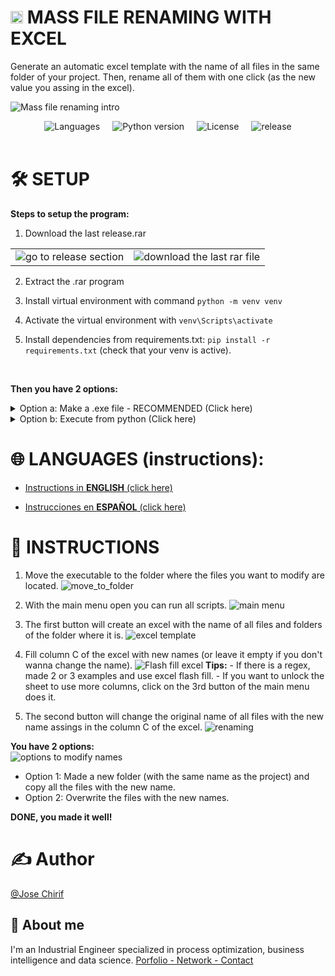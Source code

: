 <h1> <img src="https://raw.githubusercontent.com/JoseChirif/Mass-file-renaming-with-excel/refs/heads/main/assets/icon.png" width="20" height="20" />  MASS FILE RENAMING WITH EXCEL </h1>


Generate an automatic excel template with the name of all files in the same folder of your project. Then, rename all of them with one click (as the new value you assing in the excel).

![Mass file renaming intro](https://github.com/user-attachments/assets/a83851ec-b4ee-43c1-a433-60317cde5f2f)

  <!--- Badges /> --->
<div style="display: flex; justify-content: center; gap: 20px; align-items: center;">
  <img src="https://img.shields.io/github/languages/top/JOSECHIRIF/Mass-file-renaming" alt="Languages" />
  <img src="https://img.shields.io/badge/python-3.11.5-blue" alt="Python version" />
  <img src="https://img.shields.io/github/license/JoseChirif/Mass-file-renaming-with-excel" alt="License" />
  <img src="https://img.shields.io/github/release/JoseChirif/Mass-file-renaming-with-excel" alt="release" />
</div>

<br>


# 🛠️ SETUP
**Steps to setup the program:**

1. Download the last release.rar

<table>
  <tr>
  <td><img src="https://github.com/user-attachments/assets/b34da49e-b074-4c95-a122-f77645adba06" alt="go to release section" /></td>
  <td><img src="https://github.com/user-attachments/assets/6f47e0fd-77bd-46be-b62e-c9e666084d09" alt="download the last rar file" /></td>
  </tr>
</table>

2. Extract the .rar program

3. Install virtual environment with command `python -m venv venv`

4. Activate the virtual environment with `venv\Scripts\activate`

5. Install dependencies from requirements.txt: `pip install -r requirements.txt` (check that your venv is active).

<br>

**Then you have 2 options:**
  
<!-- Option a: Make a .exe file - RECOMMENDED (Click here):START -->
<details>
  <summary>
    Option a: Make a .exe file - RECOMMENDED (Click here)
  </summary>

  <ol start="6">
    <li>Run: <code>pyinstaller --onefile --windowed --clean --noupx --add-data "assets/*;assets" --add-data "config/*;config" --add-data "functions/*;functions" --add-data "locales/*;locales" --add-data "src/*;src" --add-data "LICENSE.txt;." --add-data "README.md;." --icon "assets/icon.ico" --name "0 rename.exe" run.py</code></li><br>
    <li>Then the folder dist will be created in the project's folder. Inside is the exe file.
  </ol>

  <img src="https://github.com/user-attachments/assets/d6bbdbcc-7d98-4fc1-a4cc-5d4c4fff7511" alt="dist folder">

</details>
<!-- Option a: Make a .exe file - RECOMMENDED (Click here):END -->




<!-- Option b: Execute from python (Click here):START -->
<details>
  <summary>Option b: Execute from python (Click here)</summary>

  <ol start="6">
    <li>Execute run.py to enter the main menu: <code>python run.py</code></li><br>
  </ol>
  
  <img src="https://github.com/user-attachments/assets/5550e35f-2d79-4afd-bb6a-b61d27045e82" alt="father's directory">

  <!---
  <img src="https://github.com/user-attachments/assets/efa73448-b450-4e51-a26c-c2f8ebb882a7" alt="father's directory">
  --->

  <p><strong>Scripts will modify the name of files in project's parent directory instead of where the executable is.</strong></p>

</details>
<!-- Option b: Execute from python (Click here):END -->    


# 🌐 LANGUAGES (instructions):
- [Instructions in **ENGLISH** (click here)](#-instructions)

- [Instrucciones en **ESPAÑOL** (click here)](https://github.com/JoseChirif/Mass-file-renaming/blob/main/instructions/Instructions%20-%20es.md)


# 📑 INSTRUCTIONS
  1. Move the executable to the folder where the files you want to modify are located.
    ![move_to_folder](https://github.com/user-attachments/assets/a186ba66-b2f7-452f-8797-4f054907d76f)

  2. With the main menu open you can run all scripts.
    ![main menu](https://github.com/user-attachments/assets/9e9d432d-d3e2-4f8a-a4c4-dea361f054b3)

  3. The first button will create an excel with the name of all files and folders of the folder where it is.
    ![excel template](https://github.com/user-attachments/assets/c43eb533-498d-46a5-87d3-1ab98e0f8348)

  4. Fill column C of the excel with new names (or leave it empty if you don't wanna change the name).
    ![Flash fill excel](https://github.com/user-attachments/assets/ec5e8c1a-dc87-49f7-bff6-abe98b32a57c)
    **Tips:** 
    - If there is a regex, made 2 or 3 examples and use excel flash fill.
    - If you want to unlock the sheet to use more columns, click on the 3rd button of the main menu does it.

  5. The second button will change the original name of all files with the new name assings in the column C of the excel.
    ![renaming](https://github.com/user-attachments/assets/e8aa9663-363b-4297-aa6f-55cae6d83c77)


  **You have 2 options:** <br>
    ![options to modify names](https://github.com/user-attachments/assets/8d4136fe-5dc2-43c5-875a-fc729e16124d) 
  - Option 1: Made a new folder (with the same name as the project) and copy all the files with the new name.
  - Option 2: Overwrite the files with the new names.


**DONE, you made it well!**



# ✍️ Author
[@Jose Chirif](https://github.com/JoseChirif)

## 🚀 About me
I'm an Industrial Engineer specialized in process optimization, business intelligence and data science.
[Porfolio - Network - Contact](https://linktr.ee/jchirif)








